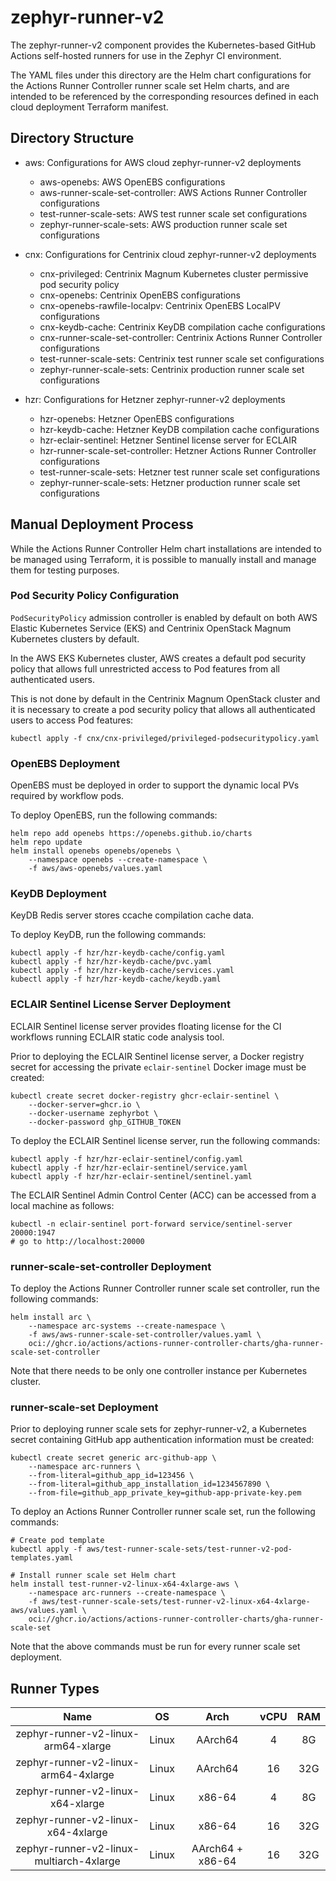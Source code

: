 # zephyr-runner-v2

The zephyr-runner-v2 component provides the Kubernetes-based GitHub Actions
self-hosted runners for use in the Zephyr CI environment.

The YAML files under this directory are the Helm chart configurations for the
Actions Runner Controller runner scale set Helm charts, and are intended to be
referenced by the corresponding resources defined in each cloud deployment
Terraform manifest.

## Directory Structure

* aws: Configurations for AWS cloud zephyr-runner-v2 deployments

    * aws-openebs: AWS OpenEBS configurations
    * aws-runner-scale-set-controller: AWS Actions Runner Controller
      configurations
    * test-runner-scale-sets: AWS test runner scale set configurations
    * zephyr-runner-scale-sets: AWS production runner scale set
      configurations

* cnx: Configurations for Centrinix cloud zephyr-runner-v2 deployments

    * cnx-privileged: Centrinix Magnum Kubernetes cluster permissive pod security policy
    * cnx-openebs: Centrinix OpenEBS configurations
    * cnx-openebs-rawfile-localpv: Centrinix OpenEBS LocalPV configurations
    * cnx-keydb-cache: Centrinix KeyDB compilation cache configurations
    * cnx-runner-scale-set-controller: Centrinix Actions Runner Controller
      configurations
    * test-runner-scale-sets: Centrinix test runner scale set configurations
    * zephyr-runner-scale-sets: Centrinix production runner scale set
      configurations

* hzr: Configurations for Hetzner zephyr-runner-v2 deployments

    * hzr-openebs: Hetzner OpenEBS configurations
    * hzr-keydb-cache: Hetzner KeyDB compilation cache configurations
    * hzr-eclair-sentinel: Hetzner Sentinel license server for ECLAIR
    * hzr-runner-scale-set-controller: Hetzner Actions Runner Controller configurations
    * test-runner-scale-sets: Hetzner test runner scale set configurations
    * zephyr-runner-scale-sets: Hetzner production runner scale set configurations


## Manual Deployment Process

While the Actions Runner Controller Helm chart installations are intended to be
managed using Terraform, it is possible to manually install and manage them for
testing purposes.

### Pod Security Policy Configuration

`PodSecurityPolicy` admission controller is enabled by default on both AWS
Elastic Kubernetes Service (EKS) and Centrinix OpenStack Magnum Kubernetes
clusters by default.

In the AWS EKS Kubernetes cluster, AWS creates a default pod security policy
that allows full unrestricted access to Pod features from all authenticated
users.

This is not done by default in the Centrinix Magnum OpenStack cluster and it is
necessary to create a pod security policy that allows all authenticated users to
access Pod features:

```
kubectl apply -f cnx/cnx-privileged/privileged-podsecuritypolicy.yaml
```

### OpenEBS Deployment

OpenEBS must be deployed in order to support the dynamic local PVs required by
workflow pods.

To deploy OpenEBS, run the following commands:

```
helm repo add openebs https://openebs.github.io/charts
helm repo update
helm install openebs openebs/openebs \
    --namespace openebs --create-namespace \
    -f aws/aws-openebs/values.yaml
```

### KeyDB Deployment

KeyDB Redis server stores ccache compilation cache data.

To deploy KeyDB, run the following commands:

```
kubectl apply -f hzr/hzr-keydb-cache/config.yaml
kubectl apply -f hzr/hzr-keydb-cache/pvc.yaml
kubectl apply -f hzr/hzr-keydb-cache/services.yaml
kubectl apply -f hzr/hzr-keydb-cache/keydb.yaml
```

### ECLAIR Sentinel License Server Deployment

ECLAIR Sentinel license server provides floating license for the CI workflows
running ECLAIR static code analysis tool.

Prior to deploying the ECLAIR Sentinel license server, a Docker registry secret
for accessing the private `eclair-sentinel` Docker image must be created:

```
kubectl create secret docker-registry ghcr-eclair-sentinel \
    --docker-server=ghcr.io \
    --docker-username zephyrbot \
    --docker-password ghp_GITHUB_TOKEN
```

To deploy the ECLAIR Sentinel license server, run the following commands:

```
kubectl apply -f hzr/hzr-eclair-sentinel/config.yaml
kubectl apply -f hzr/hzr-eclair-sentinel/service.yaml
kubectl apply -f hzr/hzr-eclair-sentinel/sentinel.yaml
```

The ECLAIR Sentinel Admin Control Center (ACC) can be accessed from a local
machine as follows:

```
kubectl -n eclair-sentinel port-forward service/sentinel-server 20000:1947
# go to http://localhost:20000
```

### runner-scale-set-controller Deployment

To deploy the Actions Runner Controller runner scale set controller, run the
following commands:

```
helm install arc \
    --namespace arc-systems --create-namespace \
    -f aws/aws-runner-scale-set-controller/values.yaml \
    oci://ghcr.io/actions/actions-runner-controller-charts/gha-runner-scale-set-controller
```

Note that there needs to be only one controller instance per Kubernetes cluster.

### runner-scale-set Deployment

Prior to deploying runner scale sets for zephyr-runner-v2, a Kubernetes secret
containing GitHub app authentication information must be created:

```
kubectl create secret generic arc-github-app \
    --namespace arc-runners \
    --from-literal=github_app_id=123456 \
    --from-literal=github_app_installation_id=1234567890 \
    --from-file=github_app_private_key=github-app-private-key.pem
```

To deploy an Actions Runner Controller runner scale set, run the following
commands:

```
# Create pod template
kubectl apply -f aws/test-runner-scale-sets/test-runner-v2-pod-templates.yaml

# Install runner scale set Helm chart
helm install test-runner-v2-linux-x64-4xlarge-aws \
    --namespace arc-runners --create-namespace \
    -f aws/test-runner-scale-sets/test-runner-v2-linux-x64-4xlarge-aws/values.yaml \
    oci://ghcr.io/actions/actions-runner-controller-charts/gha-runner-scale-set
```

Note that the above commands must be run for every runner scale set deployment.

## Runner Types

| **Name** | **OS** | **Arch** | **vCPU** | **RAM** |
|:---:|:---:|:---:|:---:|:---:|
| zephyr-runner-v2-linux-arm64-xlarge | Linux | AArch64 | 4 | 8G |
| zephyr-runner-v2-linux-arm64-4xlarge | Linux | AArch64 | 16 | 32G |
| zephyr-runner-v2-linux-x64-xlarge | Linux | x86-64 | 4 | 8G |
| zephyr-runner-v2-linux-x64-4xlarge | Linux | x86-64 | 16 | 32G |
| zephyr-runner-v2-linux-multiarch-4xlarge | Linux | AArch64 + x86-64 | 16 | 32G |

